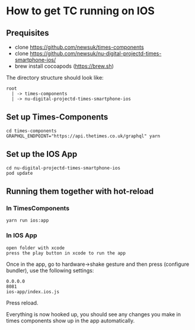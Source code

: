 # How to get TC running on IOS

## Prequisites
* clone https://github.com/newsuk/times-components
* clone https://github.com/newsuk/nu-digital-projectd-times-smartphone-ios/
* brew install cocoapods (https://brew.sh)

The directory structure should look like:
```
root
  | -> times-components
  | -> nu-digital-projectd-times-smartphone-ios
```

## Set up Times-Components
```
cd times-components
GRAPHQL_ENDPOINT="https://api.thetimes.co.uk/graphql" yarn
```

## Set up the IOS App
```
cd nu-digital-projectd-times-smartphone-ios
pod update
```

## Running them together with hot-reload
### In TimesComponents
```
yarn run ios:app
```
### In IOS App
```
open folder with xcode
press the play button in xcode to run the app
```

Once in the app, go to hardware->shake gesture and then press (configure bundler), use the following settings:
```
0.0.0.0
8081
ios-app/index.ios.js
```

Press reload.

Everything is now hooked up, you should see any changes you make in times components show up in the app automatically.